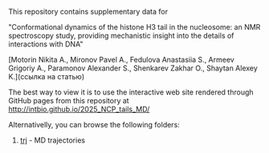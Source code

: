 This repository contains supplementary data for 

"Conformational dynamics of the histone H3 tail in the nucleosome: an NMR spectroscopy study, providing mechanistic insight into the details of interactions with DNA"

[Motorin Nikita A., Mironov Pavel A., Fedulova Anastasiia S., Armeev Grigoriy A., Paramonov Alexander S., Shenkarev Zakhar O.,  Shaytan Alexey K.](ссылка на статью)

The best way to view it is to use the interactive web site rendered through GitHub pages from this repository at http://intbio.github.io/2025_NCP_tails_MD/ 

Alternativelly, you can browse the following folders:
1. [trj](trj) - MD trajectories


